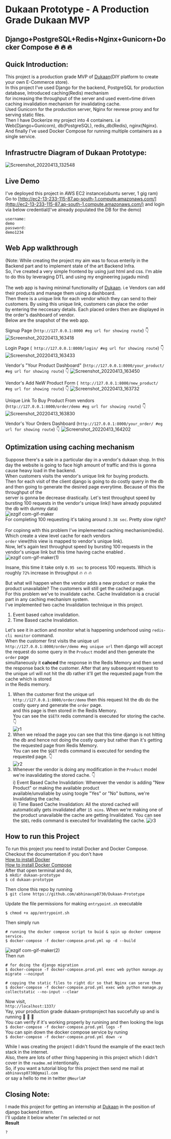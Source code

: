 # Dukaan Prototype - A Production Grade Dukaan MVP 
## **Django+PostgreSQL+Redis+Nginx+Gunicorn+Docker Compose 🔥 🔥 🔥**

## Quick Introduction:
This project is a production grade MVP of [Dukaan](https://mydukaan.io/)(DIY platform to create your own E-Commerce store).\
In this project I've used Django for the backend, PostgreSQL for production database, Introduced caching(Redis) mechanism  \
for increasing the throughput of the server and used event+time driven caching invalidation mechanism for invalidating cache. \
Used Gunicorn for the production server, Nginx for revrese proxy and for serving static files. \
Then I have Dockerize my project into 4 containers. i.e Web(Django+Gunicorn), db(PostgreSQL), redis_db(Redis), nginx(Nginx). \
And finally I've used Docker Compose for running multiple containers as a single service. 

## Infrastructre Diagram of Dukaan Prototype:

![Screenshot_20220413_132548](https://user-images.githubusercontent.com/43638955/163128761-9b3b7830-f47a-41af-b9e0-bca5f602f1b9.png)
## Live Demo 
I've deployed this project in AWS EC2 instance(ubuntu server, 1 gig ram) \
Go to [http://ec2-13-233-115-87.ap-south-1.compute.amazonaws.com/](http://ec2-13-233-115-87.ap-south-1.compute.amazonaws.com/) and login via below credential(I've already populated the DB for the demo) 
```
username:
demo
password:
demo1234
```
## Web App walkthrough
(Note: While creating the project my aim was to focus enterily in the Backend part and to implement state of the art Backend Infra. \
So, I've created a very simple frontend by using just html and css. I'm able to do this by leveraging DTL and using my engineering jugadu mind) \
\
The web app is having minimal functionality of [Dukaan](https://mydukaan.io/). i.e Vendors can add their products and manage them using a dashboard. \
Then there is a unique link for each vendor which they can send to their customers. By using this unique link, customers can place the order \
by entering the neccesary details. Each placed orders then are displayed in the order's dashboard of vendor. \
Below are the snapshot of the web app. 

Signup Page (``` http://127.0.0.1:8000 #eg url for showing route ```) 👇
![Screenshot_20220413_163418](https://user-images.githubusercontent.com/43638955/163236389-9ca3a6fd-738d-49c5-a9a4-dd6afc2b1061.png)

Login Page (``` http://127.0.0.1:8000/login/ #eg url for showing route```) 👇
![Screenshot_20220413_163433](https://user-images.githubusercontent.com/43638955/163238161-c0d5ca4e-4c3b-4f0a-8495-1d510c69499b.png)

Vendor's "Your Product Dashboard" (```http://127.0.0.1:8000/your_product/ #eg url for showing route```) 👇
![Screenshot_20220413_163450](https://user-images.githubusercontent.com/43638955/163243533-a14b686f-344a-4b52-b197-f6451000ebec.png)

Vendor's Add NeW Product Form  (``` http://127.0.0.1:8000/new_product/ #eg url for showing route```) 👇
![Screenshot_20220413_163732](https://user-images.githubusercontent.com/43638955/163243670-22fa5c72-704b-4101-8b3a-68f1299abde8.png) 

Unique Link To Buy Product From vendors (```http://127.0.0.1:8000/order/demo #eg url for showing route```) 👇 
![Screenshot_20220413_163830](https://user-images.githubusercontent.com/43638955/163243921-0fd9450b-41a3-4e38-8462-19d3afac5d0e.png)

Vendor's Your Orders Dashboard (```http://127.0.0.1:8000/your_order/ #eg url for showing route```) 👇
![Screenshot_20220413_164202](https://user-images.githubusercontent.com/43638955/163244767-b4fc0925-1954-440e-9d4b-087ae108753f.png)

## Optimization using caching mechanism 
Suppose there's a sale in a particular day  in a vendor's dukaan shop. In this day the website is going to face high amount of traffic and this is gonna cause heavy load in the backend. \
When customers visits the vendor's unique link for buying products. \
Then for each visit of the client django is going to do costly query in the db and then going to generate the desired page everytime. Because of this the throughput of the \
server is gonna be decrease drastically.
Let's test throughput speed by bursting 100 requests in the vendor's unique link(I have already populated the db with dummy data) 
\
![ezgif com-gif-maker](https://user-images.githubusercontent.com/43638955/163250445-dbf53914-c072-4979-8e98-e52bf2344f74.gif) \
For completing 100 requesting it's taking around ``` 3.38 sec ```. Pretty slow right? \
\
For copinng with this problem I've implemented caching mechanism(redis). Which create a view level cache for each vendors \
```order``` view(this view is mapped to vendor's unique link).
\
Now, let's again test throughput speed by bursting 100 requests in the vendor's unique link but this time having cache enabled .
\
![ezgif com-gif-maker(1)](https://user-images.githubusercontent.com/43638955/163252685-5f4f7f4f-770a-4468-ac4e-50b7a5c78bad.gif)

Insane, this time it take only ```0.95 sec``` to process 100 requests. Which is roughly ```72%``` increase in throughput 🔥 🔥 🔥 

But what will happen when the vendor adds a new product or make the product unavailable? The customers will still get the cached page. \
For this problem we've to invalidate cache. Cache Invalidation is a crucial part in any caching mechanism system. \
I've implemented two cache Invalidation technique in this project.
1. Event based cahce invalidation.
2. Time Based cache Invalidation.

Let's see it in action and monitor what is happening underhood using ```redis-cli monitor``` command. \
When the customer first visits the unique url ```http://127.0.0.1:8000/order/demo #eg unique url``` then django will accept the request do some query in the ```Product``` model and then generate the ```order``` page\
simultaneously it **cahced** the response in the Redis Memory and then send the response back to the customer.
After that any subsequent request to the unique url will not hit the db rather it'll get the requested page from the cache which is stored\
in the Redis memory.

1. When the customer first the unique url ``` http://127.0.0.1:8000/order/demo ``` then this request hit the db do the costly query and generate the ```order``` page. \
and this page is then stored in the Redis Memory. \
You can see the ```$SETX``` redis command is executed for storing the cache. 👇 \
![r1](https://user-images.githubusercontent.com/43638955/163332657-a2887bd3-5ff9-4a99-8c71-8a7fc4bc02e5.png)
2. When we reload the page you can see that this time django is not hitting the db and hence not doing  the costly query 
but rather than it's getting the requested page from Redis Memory.\
You can see the ```$GET``` redis command is executed for sending the requested page. 👇 \
![r2](https://user-images.githubusercontent.com/43638955/163333322-f5d7f8eb-b583-4005-9eec-16799f319d7c.png)
3. Whenever the vendor is doing any modification in the ```Product``` model we're inavalidating the stored cache. 👇 \
   i) Event Based Cache Invalidation: Whenever the vendor is adding "New Product" or making the available product \
    available/unvaliable by using toogle "Yes" or "No" buttons, we're Invalidating the cache.\
   ii) Time Based Cache Invalidation: All the stored cached will automatically gets invalidated after ```15 mins```. 
 When we're making one of the product unavailable the cache are getting Invalidated.
 You can see the ```$DEL``` redis command is executed for Invalidating the cache.
![r3](https://user-images.githubusercontent.com/43638955/163333354-fec19299-23a6-4b82-880e-157abf2e4fd7.png)

## How to run this Project 
To run this project you need to install Docker and Docker Compose.\
Checkout the documentation if you don't have \
[How to install Docker](https://docs.docker.com/engine/install/)\
[How to install Docker Compose](https://docs.docker.com/compose/install/)\
After that open terminal and do,\
```$ mkdir dukaan-prototype```  
```$ cd dukaan-prototype``` 

Then clone this repo by running \
```$ git clone https://github.com/abhinavsp0730/Dukaan-Prototype ```

Update the file permissions for making ```entrypoint.sh``` executable
```
$ chmod +x app/entrypoint.sh
```
Then simply run 
``` 
# running the docker compose script to buid & spin up docker compose service. 
$ docker-compose -f docker-compose.prod.yml up -d --build 
``` 

![ezgif com-gif-maker(2)](https://user-images.githubusercontent.com/43638955/163382057-64318883-4081-4ad3-9fe1-7e0487a344db.gif) \
Then run 
```
# for doing the django migration 
$ docker-compose -f docker-compose.prod.yml exec web python manage.py migrate --noinput
```

``` 
# copying the static files to right dir so that Nginx can serve them
$ docker-compose -f docker-compose.prod.yml exec web python manage.py collectstatic --no-input --clear
``` 


Now visit, \
``` http://localhost:1337/ ``` \
Yay, your production grade dukaan-protoproject has succefully up and is running 🎉 🎉 🎉 \
You can verify if it's working properly by runining and then looking the logs\
```$ docker-compose -f docker-compose.prod.yml logs -f``` \
You can spin down the docker compose service by runing \
```$ docker-compose -f docker-compose.prod.yml down -v``` 

While I was creating the project I didn't found the example of the exact tech stack in the internet. \
Also, there are lots of other thing happening in this project which I didn't cover in the ```readme.md```  intentionally.
\
So, if you want a tutorial blog for this project then send me mail at ```abhinavsp0730@gmail.com``` \
or say a hello to me in twitter ```@NeurlAP```  

## Closing Note:
I made this project for getting an internship at [Dukaan](https://mydukaan.io/) in the position of django backend intern. \
I'll update it below wheter I'm selected or not \
**Result**
```
?
```












